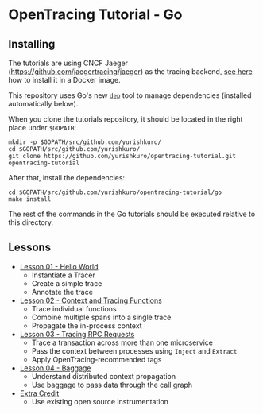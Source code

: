# OpenTracing Tutorial - Go

## Installing

The tutorials are using CNCF Jaeger (https://github.com/jaegertracing/jaeger) as the tracing backend, 
[see here](../README.md) how to install it in a Docker image.

This repository uses Go's new [`dep`](https://github.com/golang/dep) tool to manage dependencies (installed automatically below).

When you clone the tutorials repository, it should be located in the right place under `$GOPATH`:

```
mkdir -p $GOPATH/src/github.com/yurishkuro/
cd $GOPATH/src/github.com/yurishkuro/
git clone https://github.com/yurishkuro/opentracing-tutorial.git opentracing-tutorial
```

After that, install the dependencies:

```
cd $GOPATH/src/github.com/yurishkuro/opentracing-tutorial/go
make install
```

The rest of the commands in the Go tutorials should be executed relative to this directory.

## Lessons

* [Lesson 01 - Hello World](./lesson01)
  * Instantiate a Tracer
  * Create a simple trace
  * Annotate the trace
* [Lesson 02 - Context and Tracing Functions](./lesson02)
  * Trace individual functions
  * Combine multiple spans into a single trace
  * Propagate the in-process context
* [Lesson 03 - Tracing RPC Requests](./lesson03)
  * Trace a transaction across more than one microservice
  * Pass the context between processes using `Inject` and `Extract`
  * Apply OpenTracing-recommended tags
* [Lesson 04 - Baggage](./lesson04)
  * Understand distributed context propagation
  * Use baggage to pass data through the call graph
* [Extra Credit](./extracredit)
  * Use existing open source instrumentation
